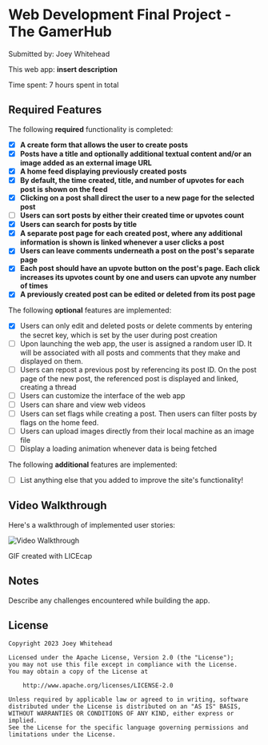 # Web Development Final Project - The GamerHub

Submitted by: Joey Whitehead

This web app: **insert description**

Time spent: 7 hours spent in total

## Required Features

The following **required** functionality is completed:

- [x] **A create form that allows the user to create posts**
- [x] **Posts have a title and optionally additional textual content and/or an image added as an external image URL**
- [x] **A home feed displaying previously created posts**
- [x] **By default, the time created, title, and number of upvotes for each post is shown on the feed**
- [x] **Clicking on a post shall direct the user to a new page for the selected post**
- [ ] **Users can sort posts by either their created time or upvotes count**
- [x] **Users can search for posts by title**
- [x] **A separate post page for each created post, where any additional information is shown is linked whenever a user clicks a post**
- [x] **Users can leave comments underneath a post on the post's separate page**
- [x] **Each post should have an upvote button on the post's page. Each click increases its upvotes count by one and users can upvote any number of times**
- [x] **A previously created post can be edited or deleted from its post page**

The following **optional** features are implemented:

- [x] Users can only edit and deleted posts or delete comments by entering the secret key, which is set by the user during post creation
- [ ] Upon launching the web app, the user is assigned a random user ID. It will be associated with all posts and comments that they make and displayed on them.
- [ ] Users can repost a previous post by referencing its post ID. On the post page of the new post, the referenced post is displayed and linked, creating a thread
- [ ] Users can customize the interface of the web app
- [ ] Users can share and view web videos
- [ ] Users can set flags while creating a post. Then users can filter posts by flags on the home feed.
- [ ] Users can upload images directly from their local machine as an image file
- [ ] Display a loading animation whenever data is being fetched

The following **additional** features are implemented:

* [ ] List anything else that you added to improve the site's functionality!

## Video Walkthrough

Here's a walkthrough of implemented user stories:

<img src='http://i.imgur.com/link/to/your/gif/file.gif' title='Video Walkthrough' width='' alt='Video Walkthrough' />

<!-- Replace this with whatever GIF tool you used! -->
GIF created with LICEcap


## Notes

Describe any challenges encountered while building the app.

## License

    Copyright 2023 Joey Whitehead

    Licensed under the Apache License, Version 2.0 (the "License");
    you may not use this file except in compliance with the License.
    You may obtain a copy of the License at

        http://www.apache.org/licenses/LICENSE-2.0

    Unless required by applicable law or agreed to in writing, software
    distributed under the License is distributed on an "AS IS" BASIS,
    WITHOUT WARRANTIES OR CONDITIONS OF ANY KIND, either express or implied.
    See the License for the specific language governing permissions and
    limitations under the License.